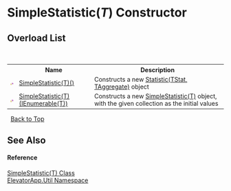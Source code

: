 # SimpleStatistic(*T*) Constructor 
 


## Overload List
&nbsp;<table><tr><th></th><th>Name</th><th>Description</th></tr><tr><td>![Protected method](media/protmethod.gif "Protected method")</td><td><a href="M_ElevatorApp_Util_SimpleStatistic_1__ctor">SimpleStatistic(T)()</a></td><td>
Constructs a new <a href="T_ElevatorApp_Util_Statistic_2">Statistic(TStat, TAggregate)</a> object</td></tr><tr><td>![Protected method](media/protmethod.gif "Protected method")</td><td><a href="M_ElevatorApp_Util_SimpleStatistic_1__ctor_1">SimpleStatistic(T)(IEnumerable(T))</a></td><td>
Constructs a new <a href="T_ElevatorApp_Util_SimpleStatistic_1">SimpleStatistic(T)</a> object, with the given collection as the initial values</td></tr></table>&nbsp;
<a href="#simplestatistic(*t*)-constructor">Back to Top</a>

## See Also


#### Reference
<a href="T_ElevatorApp_Util_SimpleStatistic_1">SimpleStatistic(T) Class</a><br /><a href="N_ElevatorApp_Util">ElevatorApp.Util Namespace</a><br />
